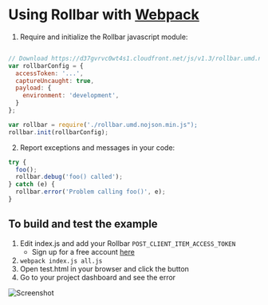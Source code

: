 # Using Rollbar with [Webpack](http://webpack.github.io/)

1. Require and initialize the Rollbar javascript module:

```js

// Download https://d37gvrvc0wt4s1.cloudfront.net/js/v1.3/rollbar.umd.nojson.min.js and place in current directory
var rollbarConfig = {
  accessToken: '...',
  captureUncaught: true,
  payload: {
    environment: 'development',
  }
};

var rollbar = require('./rollbar.umd.nojson.min.js");
rollbar.init(rollbarConfig);
```

2. Report exceptions and messages in your code:

```js
try {
  foo();
  rollbar.debug('foo() called');
} catch (e) {
  rollbar.error('Problem calling foo()', e);
}
```

## To build and test the example
1. Edit index.js and add your Rollbar `POST_CLIENT_ITEM_ACCESS_TOKEN`
   - Sign up for a free account [here](https://rollbar.com/signup/)
2. ```webpack index.js all.js```
3. Open test.html in your browser and click the button
4. Go to your project dashboard and see the error

![Screenshot](https://raw.githubusercontent.com/rollbar/rollbar.js/master/examples/browserify/img/screenshot.png)
